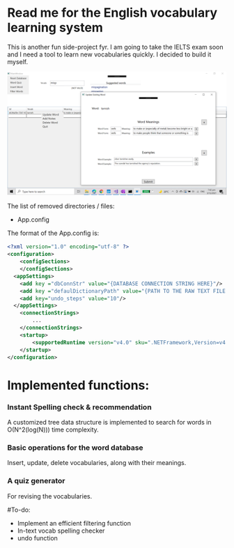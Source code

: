 # Read me for the English vocabulary learning system
This is another fun side-project fyr. I am going to take the IELTS exam soon and I need a tool to learn new vocabularies quickly. I decided to build it myself.

![Alt text](demoUpdated.png?raw=true "Current layout")

The list of removed directories / files:

* App.config

The format of the App.config is:

```xml
<?xml version="1.0" encoding="utf-8" ?>
<configuration>
    <configSections>
    </configSections>
  <appSettings>
    <add key ="dbConnStr" value="{DATABASE CONNECTION STRING HERE}"/>
    <add key ="defaulDictionaryPath" value="{PATH TO THE RAW TEXT FILE OF ENGLISH WORDS HERE}"/>
    <add key="undo_steps" value="10"/>
  </appSettings>
    <connectionStrings>
        ...
    </connectionStrings>
    <startup> 
        <supportedRuntime version="v4.0" sku=".NETFramework,Version=v4.6.1" />
    </startup>
</configuration>
```
# Implemented functions:
### Instant Spelling check & recommendation
A customized tree data structure is implemented to search for words in O(N^2(log(N))) time complexity.

### Basic operations for the word database
Insert, update, delete vocabularies, along with their meanings.

### A quiz generator
For revising the vocabularies.

#To-do:
* Implement an efficient filtering function
* In-text vocab spelling checker
* undo function

